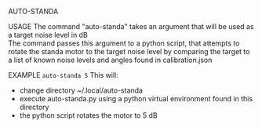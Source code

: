 AUTO-STANDA

USAGE
The command "auto-standa" takes an argument that will be used as a target noise level in dB\
The command passes this argument to a python script, that attempts to rotate the standa motor to the target noise level by comparing the target to a list of known noise levels and angles found in calibration.json

EXAMPLE
`auto-standa 5`
This will:
- change directory ~/.local/auto-standa
- execute auto-standa.py using a python virtual environment found in this directory
- the python script rotates the motor to 5 dB
